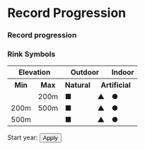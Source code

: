 # Record Progression

<div id = "navigation"></div>

### Record progression

<div id = "record_table"></div>

### Rink Symbols
<table id = "rink_type">
<tr><th colspan = 2>Elevation</th>
    <th colspan = 2>Outdoor</th>
    <th>Indoor</th></tr>
<tr><th>Min</th>
    <th>Max</th>
    <th>Natural</th>
    <th colspan = 2>Artificial</th></tr>
<tr class = 'low'>
    <td></td>
    <td>200m</td>
    <td class = 'symbol'>&#x25A0;</td>
    <td class = 'symbol'>&#x25B2;</td>
    <td class = 'symbol'>&#x25CF;</td></tr>
<tr class = 'middle'>
    <td>200m</td>
    <td>500m</td>
    <td class = 'symbol'>&#x25A0;</td>
    <td class = 'symbol'>&#x25B2;</td>
    <td class = 'symbol'>&#x25CF;</td></tr>
<tr class = 'high'>
    <td>500m</td>
    <td></td>
    <td class = 'symbol'>&#x25A0;</td>
    <td class = 'symbol'>&#x25B2;</td>
    <td class = 'symbol'>&#x25CF;</td></tr>
</table>

<canvas id = "record_chart"></canvas>

Start year: <span id = 'start_year_span'></span>
<button type = 'button' onclick = 'load_chart ()'>Apply</button>
